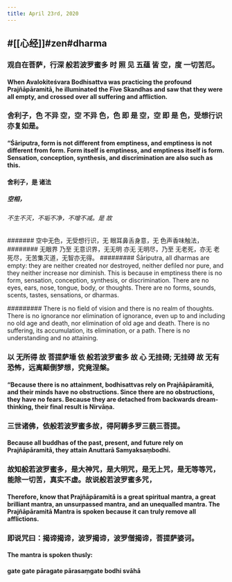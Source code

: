 ```yaml
---
title: April 23rd, 2020
---
```


## #[[心经]]#zen#dharma
### 观自在菩萨，行深 般若波罗蜜多 时 照 见 五蕴 皆 空，度 一切苦厄。
#### When Avalokiteśvara Bodhisattva was practicing the profound Prajñāpāramitā, he illuminated the Five Skandhas and saw that they were all empty, and crossed over all suffering and affliction.

### 舍利子，色 不异 空，空 不异 色，色 即 是 空，空 即 是 色，受想行识亦复如是。
#### “Śāriputra, form is not different from emptiness, and emptiness is not different from form. Form itself is emptiness, and emptiness itself is form. Sensation, conception, synthesis, and discrimination are also such as this.

#### 舍利子，是 诸法 
##### 空相，
###### 不生不灭，不垢不净，不增不减。是 故 
####### 空中无色，无受想行识，无 眼耳鼻舌身意，无 色声香味触法，
######## 无眼界 乃至 无意识界，无无明 亦无 无明尽，乃至 无老死，亦无 老死尽，无苦集灭道，无智亦无得。
######### Śāriputra, all dharmas are empty: they are neither created nor destroyed, neither defiled nor pure, and they neither increase nor diminish. This is because in emptiness there is no form, sensation, conception, synthesis, or discrimination. There are no eyes, ears, nose, tongue, body, or thoughts. There are no forms, sounds, scents, tastes, sensations, or dharmas. 

######### There is no field of vision and there is no realm of thoughts. There is no ignorance nor elimination of ignorance, even up to and including no old age and death, nor elimination of old age and death. There is no suffering, its accumulation, its elimination, or a path. There is no understanding and no attaining.

### 以 无所得 故 菩提萨埵 依 般若波罗蜜多 故 心 无挂碍; 无挂碍 故 无有恐怖，远离颠倒梦想，究竟涅槃。
#### “Because there is no attainment, bodhisattvas rely on Prajñāpāramitā, and their minds have no obstructions. Since there are no obstructions, they have no fears. Because they are detached from backwards dream-thinking, their final result is Nirvāṇa.

### 三世诸佛，依般若波罗蜜多故，得阿耨多罗三藐三菩提。
#### Because all buddhas of the past, present, and future rely on Prajñāpāramitā, they attain Anuttarā Samyaksaṃbodhi.

### 故知般若波罗蜜多，是大神咒，是大明咒，是无上咒，是无等等咒，能除一切苦，真实不虚。故说般若波罗蜜多咒，
#### Therefore, know that Prajñāpāramitā is a great spiritual mantra, a great brilliant mantra, an unsurpassed mantra, and an unequalled mantra. The Prajñāpāramitā Mantra is spoken because it can truly remove all afflictions.

### 即说咒曰：揭谛揭谛，波罗揭谛，波罗僧揭谛，菩提萨婆诃。
#### The mantra is spoken thusly:

#### gate gate pāragate pārasaṃgate bodhi svāhā
